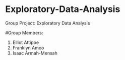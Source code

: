 # Exploratory-Data-Analysis
Group Project: Exploratory Data Analysis

#Group Members:
1. Elliot Attipoe
2. Franklyn Amoo
3. Isaac Armah-Mensah 
